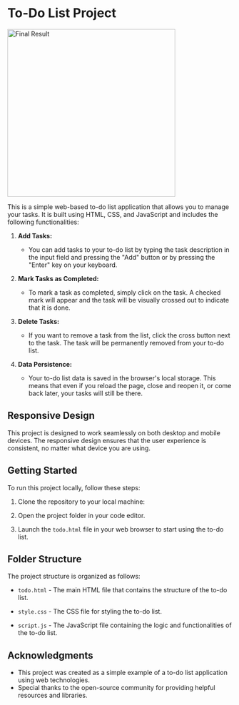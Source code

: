 # To-Do List Project
<img width="376" alt="Final Result" src="https://github.com/lanzela/To-Do-List/assets/91339323/e066e200-ecac-41eb-bf5d-146160696c71">

This is a simple web-based to-do list application that allows you to manage your tasks. It is built using HTML, CSS, and JavaScript and includes the following functionalities:

1. **Add Tasks:**
   - You can add tasks to your to-do list by typing the task description in the input field and pressing the "Add" button or by pressing the "Enter" key on your keyboard.

2. **Mark Tasks as Completed:**
   - To mark a task as completed, simply click on the task. A checked mark will appear and the task will be visually crossed out to indicate that it is done.

3. **Delete Tasks:**
   - If you want to remove a task from the list, click the cross button next to the task. The task will be permanently removed from your to-do list.

4. **Data Persistence:**
   - Your to-do list data is saved in the browser's local storage. This means that even if you reload the page, close and reopen it, or come back later, your tasks will still be there.

## Responsive Design
This project is designed to work seamlessly on both desktop and mobile devices. The responsive design ensures that the user experience is consistent, no matter what device you are using.

## Getting Started

To run this project locally, follow these steps:

1. Clone the repository to your local machine:

2. Open the project folder in your code editor.

3. Launch the `todo.html` file in your web browser to start using the to-do list.

## Folder Structure

The project structure is organized as follows:

- `todo.html` - The main HTML file that contains the structure of the to-do list.

- `style.css` - The CSS file for styling the to-do list.

- `script.js` - The JavaScript file containing the logic and functionalities of the to-do list.


## Acknowledgments

- This project was created as a simple example of a to-do list application using web technologies.
- Special thanks to the open-source community for providing helpful resources and libraries.
